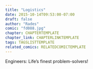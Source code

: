 ```yaml
---
title: "Logistics"
date: 2015-10-14T09:53:00-07:00
draft: false
author: "Rades"
comic: "fd088.jpg"
chapter: CHAPTERTEMPLATE
chapter_link: CHAPTERLINKTEMPLATE
tags: TAGSLISTTEMPLATE
related_comics: RELATEDCOMICTEMPLATE
---
```


Engineers: Life’s finest problem-solvers!

